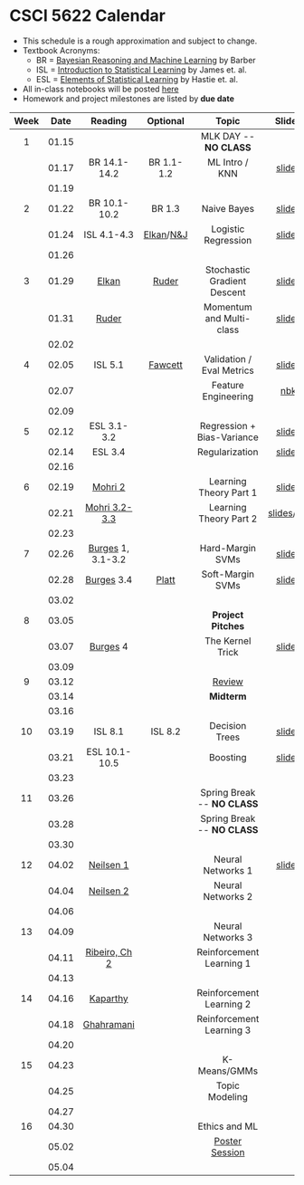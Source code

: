 # CSCI 5622 Calendar

- This schedule is a rough approximation and subject to change.
- Textbook Acronyms: 
	- BR = [Bayesian Reasoning and Machine Learning](http://web4.cs.ucl.ac.uk/staff/D.Barber/pmwiki/pmwiki.php?n=Brml.Online) by Barber 
	- ISL = [Introduction to Statistical Learning](http://www-bcf.usc.edu/~gareth/ISL/) by James et. al. 
	- ESL = [Elements of Statistical Learning](https://web.stanford.edu/~hastie/ElemStatLearn/) by Hastie et. al. 
- All in-class notebooks will be posted [here](https://github.com/chrisketelsen/CSCI5622-Machine-Learning/tree/master/in-class-notebooks)
- Homework and project milestones are listed by **due date** 

| Week | Date 		  | Reading          |  Optional   |                Topic             	 | Slides   | RQ | Hmwk  	| 
|:----:|:------------:| :---------------:|:-----------:|:-----------------------------------:|:--------:|:--:|:--------:|
| 1    | 01.15        | 		         | 			   | MLK DAY -- **NO CLASS**			 |			|	 |	   	    | 
|      | 01.17        | BR 14.1-14.2	 | BR 1.1-1.2  | ML Intro / KNN						 | [slides](https://www.cs.colorado.edu/~ketelsen/files/courses/csci5622/slides/lesson01.pdf)	        |    |          | 
|      | 01.19        | 		         | 			   |                            		 |			|	 |		    | 
| 2    | 01.22        | BR 10.1-10.2     | BR 1.3      | Naive Bayes 						 | 	[slides](https://www.cs.colorado.edu/~ketelsen/files/courses/csci5622/slides/lesson02.pdf)        |[RQ](https://moodle.cs.colorado.edu/mod/quiz/view.php?id=21427)    |          | 
|      | 01.24        | ISL 4.1-4.3      | [Elkan](http://cseweb.ucsd.edu/~elkan/250B/logreg.pdf)/[N&J](http://ai.stanford.edu/~ang/papers/nips01-discriminativegenerative.pdf)     | Logistic Regression			                    | [slides](https://www.cs.colorado.edu/~ketelsen/files/courses/csci5622/slides/lesson03.pdf)	       | [RQ](https://moodle.cs.colorado.edu/mod/quiz/view.php?id=21516)	|          | 
|      | 01.26        | 		         | 			   |                            		 |			|    | [KNN](https://github.com/chrisketelsen/CSCI5622-Machine-Learning/blob/master/hmwk/knn/knn.ipynb)		| 
| 3    | 01.29        | [Elkan](http://cseweb.ucsd.edu/~elkan/250B/logreg.pdf)      |[Ruder](http://sebastianruder.com/optimizing-gradient-descent/)									         | Stochastic Gradient Descent 		                 | [slides](https://www.cs.colorado.edu/~ketelsen/files/courses/csci5622/slides/lesson04.pdf)          |    |          | 
|      | 01.31        | [Ruder](http://sebastianruder.com/optimizing-gradient-descent/)			 																	      | 			         | Momentum and Multi-class                          |	[slides](https://www.cs.colorado.edu/~ketelsen/files/courses/csci5622/slides/lesson05.pdf)		|    |			| 
|      | 02.02        | 		         | 			   |                            		 |			|    | [Groups](https://github.com/chrisketelsen/CSCI5622-Machine-Learning/blob/master/resources/project.md#groups)	| 
| 4    | 02.05        | ISL 5.1		     | [Fawcett](http://people.inf.elte.hu/kiss/13dwhdm/roc.pdf)																				             | Validation / Eval Metrics 			             | [slides](https://www.cs.colorado.edu/~ketelsen/files/courses/csci5622/slides/lesson06.pdf)         | [RQ](https://moodle.cs.colorado.edu/mod/quiz/view.php?id=21795)    |			| 
|      | 02.07        | 				 | 			   | Feature Engineering 				 | [nbk](https://github.com/chrisketelsen/CSCI5622-Machine-Learning/tree/master/in-class-notebooks)	 		| [RQ](https://moodle.cs.colorado.edu/mod/quiz/view.php?id=21831)   |			| 
|      | 02.09        | 		         | 			   |                            		 |			|    | [LogReg](https://github.com/chrisketelsen/CSCI5622-Machine-Learning/blob/master/hmwk/logreg/logreg.ipynb)	| 
| 5    | 02.12        | ESL 3.1-3.2	 | 			       | Regression + Bias-Variance	   		 | [slides](https://www.cs.colorado.edu/~ketelsen/files/courses/csci5622/slides/lesson08.pdf)        | [RQ](https://moodle.cs.colorado.edu/mod/quiz/view.php?id=21918)   |          | 
|      | 02.14        | ESL 3.4		 |                 | Regularization						 | [slides](https://www.cs.colorado.edu/~ketelsen/files/courses/csci5622/slides/lesson09.pdf)          |    |			| 
|      | 02.16        | 		         | 			   |                            		 |			|    |			| 
| 6    | 02.19        | [Mohri 2](https://piazza.com/class_profile/get_resource/ixrtksejs0v6pp/izbrfxujamyrv)   														         | 			   | Learning Theory Part 1			                     | [slides](https://www.cs.colorado.edu/~ketelsen/files/courses/csci5622/slides/lesson10.pdf)         | [RQ](https://moodle.cs.colorado.edu/mod/quiz/view.php?id=22107)    |          | 
|      | 02.21        | [Mohri 3.2-3.3](https://piazza.com/class_profile/get_resource/ixrtksejs0v6pp/izbrfxujamyrv) 														     | 			   | Learning Theory Part 2				                 |[slides](https://www.cs.colorado.edu/~ketelsen/files/courses/csci5622/slides/lesson11.pdf)/[vid](https://www.youtube.com/playlist?list=PLnGW93UbO5LwkHDDVrVrd2lrpq2VFLZgT)	  		| [RQ](https://moodle.cs.colorado.edu/mod/quiz/view.php?id=22152)    |			| 
|      | 02.23        | 		         | 			   |                            		 |			|    | [FeatEngr](https://github.com/chrisketelsen/CSCI5622-Machine-Learning/blob/master/hmwk/featengr/featengr.ipynb)	| 
| 7    | 02.26        | [Burges](https://www.microsoft.com/en-us/research/publication/a-tutorial-on-support-vector-machines-for-pattern-recognition/) 1, 3.1-3.2 		  |	     	           | Hard-Margin SVMs 	                                  | [slides](https://www.cs.colorado.edu/~ketelsen/files/courses/csci5622/slides/lesson12.pdf)          |    |          | 
|      | 02.28        | [Burges](https://www.microsoft.com/en-us/research/publication/a-tutorial-on-support-vector-machines-for-pattern-recognition/) 3.4 													 | [Platt](https://www.microsoft.com/en-us/research/wp-content/uploads/2016/02/smo-book.pdf)		                                         | Soft-Margin SVMs    				                 | [slides](https://www.cs.colorado.edu/~ketelsen/files/courses/csci5622/slides/lesson13.pdf) 	 	    | [RQ](https://moodle.cs.colorado.edu/mod/quiz/view.php?id=22311)    |          | 
|      | 03.02        | 		         | 			   |                            		 |			|    | [Proposal](https://github.com/chrisketelsen/CSCI5622-Machine-Learning/blob/master/resources/project.md#final-project-proposal)	| 
| 8    | 03.05        | 				 | 			   | **Project Pitches**                 |	 		|    |			| 
|      | 03.07        | [Burges](https://www.microsoft.com/en-us/research/publication/a-tutorial-on-support-vector-machines-for-pattern-recognition/) 4 				| 			             | The Kernel Trick 					             |	[slides](https://www.cs.colorado.edu/~ketelsen/files/courses/csci5622/slides/lesson14.pdf)  	    | [RQ](https://moodle.cs.colorado.edu/mod/quiz/view.php?id=22386)   |			| 
|      | 03.09        | 		         | 			   |                            		 |			|    | [Theory](https://github.com/chrisketelsen/CSCI5622-Machine-Learning/blob/master/hmwk/theory/theory.ipynb)	| 
| 9    | 03.12        | 			     | 			   |  [Review](https://github.com/chrisketelsen/CSCI5622-Machine-Learning/blob/master/resources/midterm_info.md) 							 |          |    | [Feedback](https://github.com/chrisketelsen/CSCI5622-Machine-Learning/blob/master/resources/project.md#peer-feedback-for-project-proposal)  | 
|      | 03.14        | 			     | 			   | **Midterm**  					     |			|	 |	     	| 
|      | 03.16        | 		         | 			   |                            		 |			|	 |		    | 
| 10   | 03.19        | ISL 8.1   		 | ISL 8.2	   | Decision Trees						 |[slides](https://www.cs.colorado.edu/~ketelsen/files/courses/csci5622/slides/lesson15.pdf)	        | [RQ](https://moodle.cs.colorado.edu/mod/quiz/view.php?id=22731)   |      	| 
|      | 03.21        | ESL 10.1-10.5	 | 			   | Boosting 							 | [slides](https://www.cs.colorado.edu/~ketelsen/files/courses/csci5622/slides/lesson16.pdf)	        |	 |  		| 
|      | 03.23        | 		         | 			   |                            		 |			|    |     	| 
| 11   | 03.26        | 			     | 			   | Spring Break -- **NO CLASS**		 |			|    |			| 
|      | 03.28        | 			     | 			   | Spring Break -- **NO CLASS**		 |			|    |			| 
|      | 03.30        | 		         | 			   |                            		 |			|    |			| 
| 12   | 04.02        | [Neilsen 1](http://neuralnetworksanddeeplearning.com/chap1.html) 																				 | 			             | Neural Networks 1					             | [slides](https://www.cs.colorado.edu/~ketelsen/files/courses/csci5622/slides/lesson17.pdf)         |    |          | 
|      | 04.04        | [Neilsen 2](http://neuralnetworksanddeeplearning.com/chap2.html) 																				 | 			             | Neural Networks 2					             |	 		|	 |   		| 
|      | 04.06        | 		         | 			   |                            		 |			|    | [Spotlight](https://github.com/chrisketelsen/CSCI5622-Machine-Learning/blob/master/resources/project.md#midpoint-spotlight)| 
| 13   | 04.09        | 				 | 			   | Neural Networks 3                   |          |    |          |
|      | 04.11        | [Ribeiro, Ch 2](http://neuro.bstu.by/ai/To-dom/My_research/Papers-2.0/RL-tutorial/rlearn2.pdf)  												 | 			                           | Reinforcement Learning 1			 |			|    | [Feedback](https://github.com/chrisketelsen/CSCI5622-Machine-Learning/blob/master/resources/project.md#midpoint-peer-feedback)| 
|      | 04.13        | 		         | 			   |                            		 |			|    | [Boosting](https://github.com/chrisketelsen/CSCI5622-Machine-Learning/blob/master/hmwk/boosting/boosting.ipynb)	| 
| 14   | 04.16        | [Kaparthy](http://karpathy.github.io/2016/05/31/rl/)																							 | 			                           | Reinforcement Learning 2			 |	        |    |          | 
|      | 04.18        | [Ghahramani](http://mlg.eng.cam.ac.uk/zoubin/papers/ijprai.pdf) 																				 | 			                           | Reinforcement Learning 3            |			|	 |		    | 
|      | 04.20        | 		         | 			   |                            		 |			|    |          | 
| 15   | 04.23        | 				 |  		   | K-Means/GMMs                        |			|	 |		    | 
|      | 04.25        | 				 | 			   | Topic Modeling						 |	        |    |			| 
|      | 04.27        | 		         | 			   |                            		 |			|    | NeuralNets| 
| 16   | 04.30        | 				 | 			   | Ethics and ML                       |			|    |			| 
|      | 05.02        | 				 | 			   | [Poster Session](https://github.com/chrisketelsen/CSCI5622-Machine-Learning/blob/master/resources/project.md#final-poster-presentation)                                                        |		   |    |           |
|      | 05.04        | 				 | 			   |  					                 |			|    | [Report](https://github.com/chrisketelsen/CSCI5622-Machine-Learning/blob/master/resources/project.md#final-report)    |

